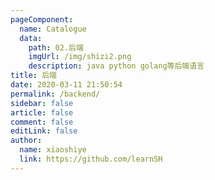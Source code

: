 ```yaml
---
pageComponent:
  name: Catalogue
  data:
    path: 02.后端
    imgUrl: /img/shizi2.png
    description: java python golang等后端语言
title: 后端
date: 2020-03-11 21:50:54
permalink: /backend/
sidebar: false
article: false
comment: false
editLink: false
author:
  name: xiaoshiye
  link: https://github.com/learnSH
---
```

